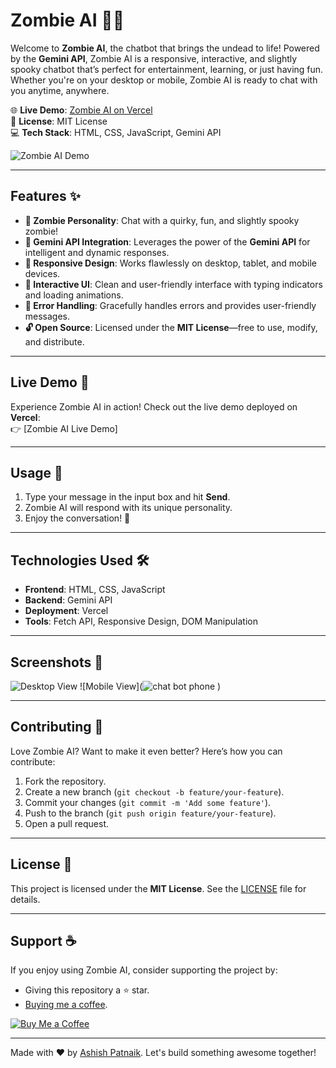 # Zombie AI 🤖🧟

Welcome to **Zombie AI**, the chatbot that brings the undead to life! Powered by the **Gemini API**, Zombie AI is a responsive, interactive, and slightly spooky chatbot that’s perfect for entertainment, learning, or just having fun. Whether you're on your desktop or mobile, Zombie AI is ready to chat with you anytime, anywhere.

🌐 **Live Demo**: [Zombie AI on Vercel](https://zombie-ai.vercel.app/)  
📜 **License**: MIT License  
💻 **Tech Stack**: HTML, CSS, JavaScript, Gemini API  

![Zombie AI Demo](![chatbot](https://github.com/user-attachments/assets/0779ab74-f4ad-4a19-893b-5616cba1f23f)
) <!-- Add a demo GIF or screenshot here -->

---

## Features ✨

- **🧟 Zombie Personality**: Chat with a quirky, fun, and slightly spooky zombie!  
- **🤖 Gemini API Integration**: Leverages the power of the **Gemini API** for intelligent and dynamic responses.  
- **📱 Responsive Design**: Works flawlessly on desktop, tablet, and mobile devices.  
- **💬 Interactive UI**: Clean and user-friendly interface with typing indicators and loading animations.  
- **🚨 Error Handling**: Gracefully handles errors and provides user-friendly messages.  
- **🔓 Open Source**: Licensed under the **MIT License**—free to use, modify, and distribute.  

---

## Live Demo 🚀

Experience Zombie AI in action! Check out the live demo deployed on **Vercel**:  
👉 [Zombie AI Live Demo]

---

## Usage 💬

1. Type your message in the input box and hit **Send**.  
2. Zombie AI will respond with its unique personality.  
3. Enjoy the conversation! 🧟  

---

## Technologies Used 🛠️

- **Frontend**: HTML, CSS, JavaScript  
- **Backend**: Gemini API  
- **Deployment**: Vercel  
- **Tools**: Fetch API, Responsive Design, DOM Manipulation  

---

## Screenshots 📸

![Desktop View](![chatbot](https://github.com/user-attachments/assets/f0090c94-8c39-462a-af54-1f0d97d108cf)
) <!-- Add screenshot paths -->
![Mobile View](![chat bot phone](https://github.com/user-attachments/assets/12dde464-55a1-443c-bcbc-1006411764a1)
)

---

## Contributing 🤝

Love Zombie AI? Want to make it even better? Here’s how you can contribute:

1. Fork the repository.  
2. Create a new branch (`git checkout -b feature/your-feature`).  
3. Commit your changes (`git commit -m 'Add some feature'`).  
4. Push to the branch (`git push origin feature/your-feature`).  
5. Open a pull request.  

---

## License 📜

This project is licensed under the **MIT License**. See the [LICENSE](LICENSE) file for details.  

---

## Support ☕

If you enjoy using Zombie AI, consider supporting the project by:  
- Giving this repository a ⭐️ star.  
- [Buying me a coffee](https://buymeacoffee.com/your-username).  

[![Buy Me a Coffee](https://img.shields.io/badge/Buy%20Me%20a%20Coffee-FFDD00?style=for-the-badge&logo=buy-me-a-coffee&logoColor=black)](https://buymeacoffee.com/your-username)

---

Made with ❤️ by [Ashish Patnaik](https://github.com/Ashish-Patnaik). Let's build something awesome together!  
